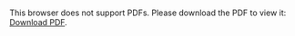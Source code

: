 <object data="christ-in-song/CIS1908pdfs/120.pdf" type="application/pdf" width="100%" height="1024px">
    <embed src="christ-in-song/CIS1908pdfs/120.pdf">
        <p>This browser does not support PDFs. Please download the PDF to view it: <a href="christ-in-song/CIS1908pdfs/120.pdf">Download PDF</a>.</p>
    </embed>
</object>

